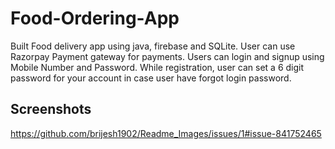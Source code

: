 # Food-Ordering-App
Built Food delivery app using java, firebase and SQLite.
User can use Razorpay Payment gateway for payments.
Users can login and signup using Mobile Number and Password.
While registration, user can set a 6 digit password for your account in case user have forgot login password.

## Screenshots
https://github.com/brijesh1902/Readme_Images/issues/1#issue-841752465
